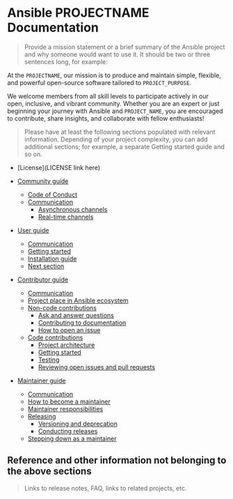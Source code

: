 # Ansible PROJECTNAME Documentation

> Provide a mission statement or a brief summary of the Ansible project and why someone would want to use it. It should be two or three sentences long, for example:

At the `PROJECTNAME`, our mission is to produce and maintain simple, flexible,
and powerful open-source software tailored to `PROJECT_PURPOSE`.

We welcome members from all skill levels to participate actively in our open, inclusive, and vibrant community.
Whether you are an expert or just beginning your journey with Ansible and `PROJECT_NAME`,
you are encouraged to contribute, share insights, and collaborate with fellow enthusiasts!

> Please have at least the following sections populated with relevant information. Depending of your project complexity, you can add additional sections; for example, a separate Getting started guide and so on.

- [License](LICENSE link here)
- [Community guide](community_guide.md)
  - [Code of Conduct](community_guide.md#code-of-conduct)
  - [Communication](community_guide.md#communication)
    - [Asynchronous channels](community_guide.md#asynchronous-channels)
    - [Real-time channels](community_guide.md#real-time-channels)

- [User guide](user_guide.md)
  - [Communication](user_guide.md#communication)
  - [Getting started](user_guide.md#getting-started)
  - [Installation guide](user_guide.md#installation)
  - [Next section](user_guide.md#next-section)

- [Contributor guide](contributor_guide.md)
  - [Communication](contributor_guide.md#communication)
  - [Project place in Ansible ecosystem](contributor_guide.md#project-place-in-ansible-ecosystem)
  - [Non-code contributions](contributor_guide.md#non-code-contributions)
    - [Ask and answer questions](contributor_guide.md#ask-and-answer-questions)
    - [Contributing to documentation](contributor_guide.md#contributing-to-documentation)
    - [How to open an issue](contributor_guide.md#how-to-open-an-issue)
  - [Code contributions](contributor_guide.md#code-contributions)
    - [Project architecture](contributor_guide.md#project-architecture)
    - [Getting started](contributor_guide.md#getting-started)
    - [Testing](contributor_guide.md#testing)
    - [Reviewing open issues and pull requests](contributor_guide.md#reviewing-open-issues-and-pull-requests)

- [Maintainer guide](maintainer_guide.md)
  - [Communication](maintainer_guide.md#communication)
  - [How to become a maintainer](maintainer_guide.md#how-to-become-a-maintainer)
  - [Maintainer responsibilities](maintainer_guide.md#maintainer-responsibilities)
  - [Releasing](maintainer_guide.md#releasing)
    - [Versioning and deprecation](maintainer_guide.md#versioning-and-deprecation)
    - [Conducting releases](maintainer_guide.md#conducting-releases)
  - [Stepping down as a maintainer](maintainer_guide.md#stepping-down-as-a-maintainer)

## Reference and other information not belonging to the above sections

> Links to release notes, FAQ, links to related projects, etc.
